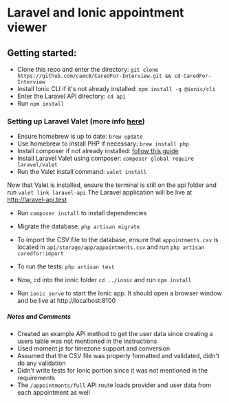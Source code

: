 # Laravel and Ionic appointment viewer

## Getting started:

- Clone this repo and enter the directory: `git clone https://github.com/camc8/CaredFor-Interview.git && cd CaredFor-Interview`
- Install Ionic CLI if it's not already installed: `npm install -g @ionic/cli`
- Enter the Laravel API directory: `cd api`
- Run `npm install`

### Setting up Laravel Valet (more info [here](https://laravel.com/docs/10.x/valet))

- Ensure homebrew is up to date: `brew update`
- Use homebrew to install PHP if necessary: `brew install php`
- Install composer if not already installed: [follow this guide](https://getcomposer.org/doc/00-intro.md)
- Install Laravel Valet using composer: `composer global require laravel/valet`
- Run the Valet install command: `valet install`

Now that Valet is installed, ensure the terminal is still on the api folder and run `valet link laravel-api`
The Laravel application will be live at http://laravel-api.test

- Run `composer install` to install dependencies
- Migrate the database: `php artisan migrate`
- To import the CSV file to the database, ensure that `appointments.csv` is located in `api/storage/app/appointments.csv` and run `php artisan caredfor:import`
- To run the tests: `php artisan test`

- Now, cd into the ionic folder `cd ../ionic` and run `npm install`
- Run `ionic serve` to start the Ionic app. It should open a browser window and be live at http://localhost:8100

##### Notes and Comments

- Created an example API method to get the user data since creating a users table was not mentioned in the instructions
- Used moment.js for timezone support and conversion
- Assumed that the CSV file was properly formatted and validated, didn't do any validation
- Didn't write tests for Ionic portion since it was not mentioned in the requirements
- The `/appointments/full` API route loads provider and user data from each appointment as well
